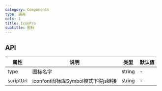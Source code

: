 ```yaml
---
category: Components
type: 通用
cols: 1
title: IconPro
subtitle: 图标
---
```



## API

| 属性 | 说明 | 类型 | 默认值 |
| --- | --- | --- | --- |
| type | 图标名字 | string | - |
| scriptUrl | iconfont图标库Symbol模式下得js链接 | string | - |
